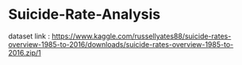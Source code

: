 # Suicide-Rate-Analysis
dataset link : https://www.kaggle.com/russellyates88/suicide-rates-overview-1985-to-2016/downloads/suicide-rates-overview-1985-to-2016.zip/1
